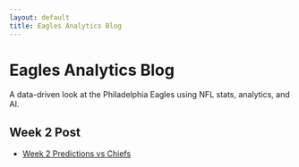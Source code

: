 ```yaml
---
layout: default
title: Eagles Analytics Blog
---
```


# Eagles Analytics Blog
A data-driven look at the Philadelphia Eagles using NFL stats, analytics, and AI.

## Week 2 Post
- [Week 2 Predictions vs Chiefs](/2025-09-14-week-2-preview.md)

